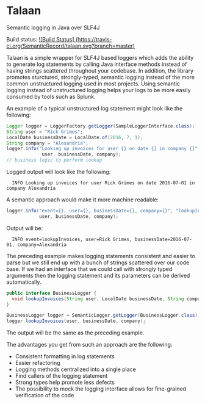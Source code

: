 # Talaan
Semantic logging in Java over SLF4J

Build status: [![Build Status] (https://travis-ci.org/SemanticRecord/talaan.svg?branch=master)](https://travis-ci.org/SemanticRecord/talaan "Travis CI Build")

Talaan is a simple wrapper for SLF4J based loggers which adds the ability to generate log statements by calling Java interface methods instead of having strings scattered throughout your codebase.  In addition, the library promotes sturctured, strongly-typed, semantic logging instead of the more common unstructured logging used in most projects.  Using semantic logging instead of unstructured logging helps your logs to be more easily consumed by tools such as Splunk.

An example of a typical unstructured log statement might look like the following:

```java
Logger logger = LoggerFactory.getLogger(SampleLoggerInterface.class);
String user = "Rick Grimes";
LocalDate businessDate = LocalDate.of(2016, 7, 1);
String company = "Alexandria";
logger.info("Looking up invoices for user {} on date {} in company {}", 
             user, businessDate, company);
// business logic to perform lookup
```
Logged output will look like the following:
```console
  INFO Looking up invoices for user Rick Grimes on date 2016-07-01 in company Alexandria
```

A semantic approach would make it more machine readable:
```java
logger.info("event={}, user={}, businessDate={}, company={}", "lookupInvoices", 
            user, businessDate, company);
```
Output will be:
```console
  INFO event=lookupInvoices, user=Rick Grimes, businessDate=2016-07-01, company=Alexandria
```
The preceding example makes logging statements consistent and easier to parse but we still end up with a bunch of strings scattered over our code base.  If we had an interface that we could call with strongly typed arguments then the logging statement and its parameters can be derived automatically.
```java
public interface BusinessLogger { 
  void lookupInvoices(String user, LocalDate businessDate, String company);
}

BusinessLogger logger = SemanticLogger.getLogger(BusinessLogger.class);
logger.lookupInvoices(user, businessDate, company);
```

The output will be the same as the preceding example.

The advantages you get from such an approach are the following:

* Consistent formatting in log statements
* Easier refactoring
* Logging methods centralized into a single place
* Find callers of the logging statement
* Strong types help promote less defects
* The possibility to mock the logging interface allows for fine-grained verification of the code
